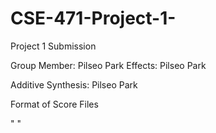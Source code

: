 # CSE-471-Project-1-
Project 1 Submission 

Group Member: Pilseo Park
Effects: Pilseo Park

Additive Synthesis: Pilseo Park

Format of Score Files

"<score bpm="180" beatspermeasure="4">
	<instrument instrument="ToneInstrument">"

